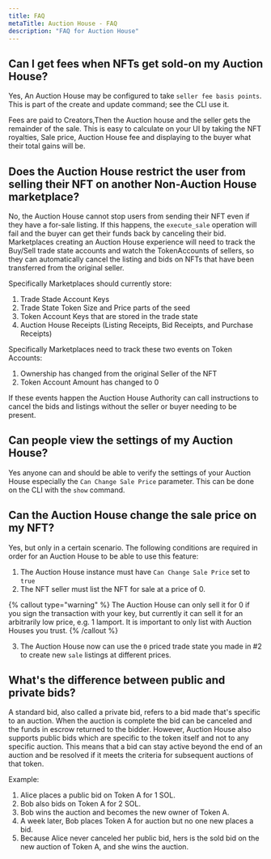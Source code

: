 ```yaml
---
title: FAQ
metaTitle: Auction House - FAQ
description: "FAQ for Auction House"
---
```


## Can I get fees when NFTs get sold-on my Auction House?
Yes, An Auction House may be configured to take `seller fee basis points`. This is part of the create and update command; see the CLI use it.

Fees are paid to Creators,Then the Auction house and the seller gets the remainder of the sale. This is easy to calculate on your UI by taking the NFT royalties, Sale price, Auction House fee and displaying to the buyer what their total gains will be.

## Does the Auction House restrict the user from selling their NFT on another Non-Auction House marketplace?
No, the Auction House cannot stop users from sending their NFT even if they have a for-sale listing. If this happens, the `execute_sale` operation will fail and the buyer can get their funds back by canceling their bid.
Marketplaces creating an Auction House experience will need to track the Buy/Sell trade state accounts and watch the TokenAccounts of sellers, so they can automatically cancel the listing and bids on NFTs that have been transferred from the original seller.

Specifically Marketplaces should currently store:

1. Trade Stade Account Keys
2. Trade State Token Size and Price parts of the seed
3. Token Account Keys that are stored in the trade state
4. Auction House Receipts (Listing Receipts, Bid Receipts, and Purchase Receipts)

Specifically Marketplaces need to track these two events on Token Accounts:

1. Ownership has changed from the original Seller of the NFT
2. Token Account Amount has changed to 0

If these events happen the Auction House Authority can call instructions to cancel the bids and listings without the seller or buyer needing to be present.

## Can people view the settings of my Auction House?
Yes anyone can and should be able to verify the settings of your Auction House especially the `Can Change Sale Price` parameter.
This can be done on the CLI with the `show` command.


## Can the Auction House change the sale price on my NFT?
Yes, but only in a certain scenario. The following conditions are required in order for an Auction House to be able to use this feature:

1. The Auction House instance must have `Can Change Sale Price` set to `true`
2. The NFT seller must list the NFT for sale at a price of 0. 

{% callout type="warning" %}
The Auction House can only sell it for 0 if you sign the transaction with your key, but currently it can sell it for an arbitrarily low price, e.g. 1 lamport. It is important to only list with Auction Houses you trust.
{% /callout %}

3. The Auction House now can use the `0` priced trade state you made in #2 to create new `sale` listings at different prices. 


## What's the difference between public and private bids?
A standard bid, also called a private bid, refers to a bid made that's specific to an auction. When the auction is complete the bid can be canceled and the funds in escrow returned to the bidder. However, Auction House also supports public bids which are specific to the token itself and not to any specific auction. This means that a bid can stay active beyond the end of an auction and be resolved if it meets the criteria for subsequent auctions of that token.

Example:
1. Alice places a public bid on Token A for 1 SOL.
2. Bob also bids on Token A for 2 SOL.
3. Bob wins the auction and becomes the new owner of Token A.
4. A week later, Bob places Token A for auction but no one new places a bid.
5. Because Alice never canceled her public bid, hers is the sold bid on the new auction of Token A, and she wins the auction.
